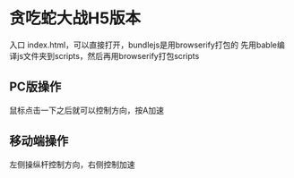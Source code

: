 # 贪吃蛇大战H5版本
入口 index.html，可以直接打开，bundlejs是用browserify打包的
先用bable编译js文件夹到scripts，然后再用browserify打包scripts

## PC版操作
鼠标点击一下之后就可以控制方向，按A加速

## 移动端操作
左侧操纵杆控制方向，右侧控制加速